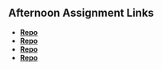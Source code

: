 ## Afternoon Assignment Links

* **[Repo](https://porter12346.github.io/cool-site/)**
* **[Repo](https://porter12346.github.io/clone-site/)**
* **[Repo](https://porter12346.github.io/knight-studios/)**
* **[Repo](https://github.com/Porter12346/checkpoint-1-site-clone)**
